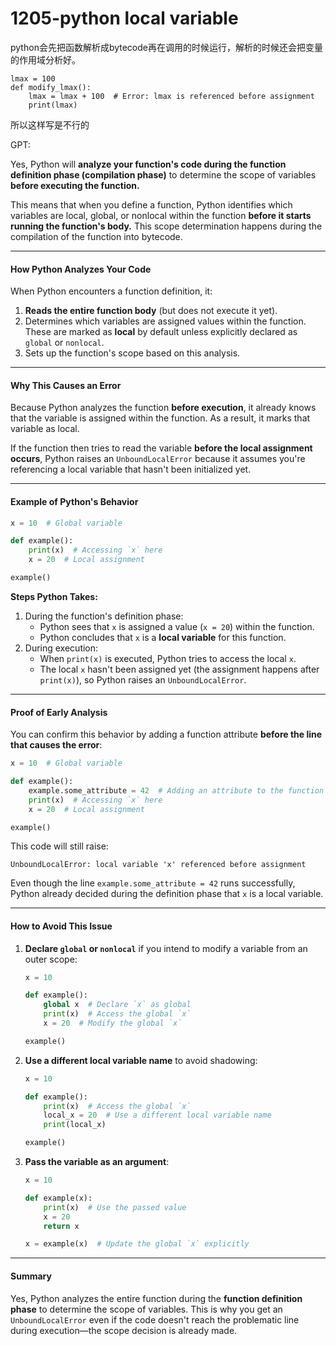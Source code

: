 # 1205-python local variable

python会先把函数解析成bytecode再在调用的时候运行，解析的时候还会把变量的作用域分析好。

```
lmax = 100
def modify_lmax():
    lmax = lmax + 100  # Error: lmax is referenced before assignment
    print(lmax)
```

所以这样写是不行的

GPT:

Yes, Python will **analyze your function's code during the function definition phase (compilation phase)** to determine the scope of variables **before executing the function.**

This means that when you define a function, Python identifies which variables are local, global, or nonlocal within the function **before it starts running the function's body.** This scope determination happens during the compilation of the function into bytecode.

***

#### How Python Analyzes Your Code

When Python encounters a function definition, it:

1. **Reads the entire function body** (but does not execute it yet).
2. Determines which variables are assigned values within the function. These are marked as **local** by default unless explicitly declared as `global` or `nonlocal`.
3. Sets up the function's scope based on this analysis.

***

#### Why This Causes an Error

Because Python analyzes the function **before execution**, it already knows that the variable is assigned within the function. As a result, it marks that variable as local.

If the function then tries to read the variable **before the local assignment occurs**, Python raises an `UnboundLocalError` because it assumes you're referencing a local variable that hasn't been initialized yet.

***

#### Example of Python's Behavior

```python
x = 10  # Global variable

def example():
    print(x)  # Accessing `x` here
    x = 20  # Local assignment

example()
```

**Steps Python Takes:**

1. During the function's definition phase:
   * Python sees that `x` is assigned a value (`x = 20`) within the function.
   * Python concludes that `x` is a **local variable** for this function.
2. During execution:
   * When `print(x)` is executed, Python tries to access the local `x`.
   * The local `x` hasn't been assigned yet (the assignment happens after `print(x)`), so Python raises an `UnboundLocalError`.

***

#### Proof of Early Analysis

You can confirm this behavior by adding a function attribute **before the line that causes the error**:

```python
x = 10  # Global variable

def example():
    example.some_attribute = 42  # Adding an attribute to the function
    print(x)  # Accessing `x` here
    x = 20  # Local assignment

example()
```

This code will still raise:

```
UnboundLocalError: local variable 'x' referenced before assignment
```

Even though the line `example.some_attribute = 42` runs successfully, Python already decided during the definition phase that `x` is a local variable.

***

#### How to Avoid This Issue

1.  **Declare `global` or `nonlocal`** if you intend to modify a variable from an outer scope:

    ```python
    x = 10

    def example():
        global x  # Declare `x` as global
        print(x)  # Access the global `x`
        x = 20  # Modify the global `x`

    example()
    ```
2.  **Use a different local variable name** to avoid shadowing:

    ```python
    x = 10

    def example():
        print(x)  # Access the global `x`
        local_x = 20  # Use a different local variable name
        print(local_x)

    example()
    ```
3.  **Pass the variable as an argument**:

    ```python
    x = 10

    def example(x):
        print(x)  # Use the passed value
        x = 20
        return x

    x = example(x)  # Update the global `x` explicitly
    ```

***

#### Summary

Yes, Python analyzes the entire function during the **function definition phase** to determine the scope of variables. This is why you get an `UnboundLocalError` even if the code doesn't reach the problematic line during execution—the scope decision is already made.
